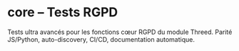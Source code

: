 # core – Tests RGPD

Tests ultra avancés pour les fonctions cœur RGPD du module Threed. Parité JS/Python, auto-discovery, CI/CD, documentation automatique.
